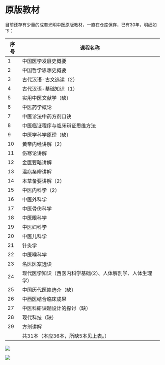# 原版教材

目前还存有少量的成套光明中医原版教材，一直在仓库保存，已有30年，明细如下：

| 序号 | 课程名称                                                  |
| ---- | --------------------------------------------------------- |
| 1    | 中国医学发展史概要                                        |
| 2    | 中国哲学思想史概要                                        |
| 3    | 古代汉语-古文选读（2）                                    |
| 4    | 古代汉语-基础知识（1）                                    |
| 5    | 实用中医文献学（缺）                                      |
| 6    | 中医药学概论                                              |
| 7    | 中医诊法中药方剂口诀                                      |
| 8    | 中医临证程序与临床辩证思维方法                            |
| 9    | 中医学科学原理（缺）                                      |
| 10   | 黄帝内经讲解（2）                                         |
| 11   | 伤寒论讲解                                                |
| 12   | 金匮要略讲解                                              |
| 13   | 温病条辨讲解                                              |
| 14   | 本草备要讲解（2）                                         |
| 15   | 中医内科学（2）                                           |
| 16   | 中医外科学                                                |
| 17   | 中医骨伤科学                                              |
| 18   | 中医眼科学                                                |
| 19   | 中医妇科学                                                |
| 20   | 中医儿科学                                                |
| 21   | 针灸学                                                    |
| 22   | 中医喉科学                                                |
| 23   | 名医医案选读                                              |
| 24   | 现代医学知识（西医内科学基础(2)、人体解剖学、人体生理学） |
| 25   | 中国历代医籍选介（缺）                                    |
| 26   | 中西医结合临床成果                                        |
| 27   | 中医科研课题设计的探讨（缺）                              |
| 28   | 现代科技（缺）                                            |
| 29   | 方剂讲解                                                  |
|      | 共31本（本应36本，所缺5本见上表。）                       |





![](img/yuanban2.jpg)



![](img/yuanban3.jpg)
